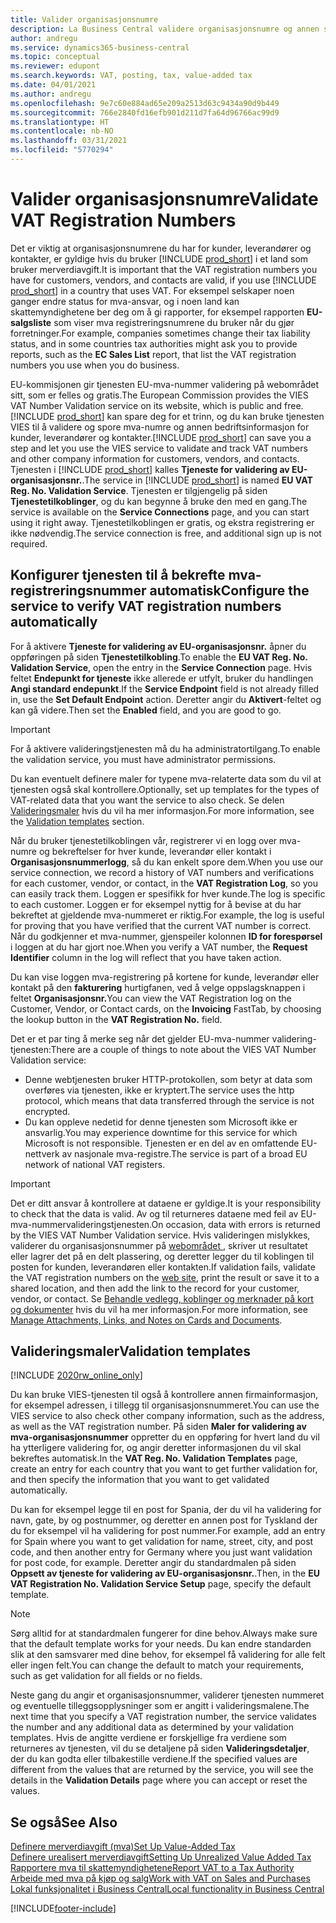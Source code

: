 ```yaml
---
title: Valider organisasjonsnumre
description: La Business Central validere organisasjonsnumre og annen selskapsinformasjon for kontaktene, kundene og leverandørene, basert på EU-tjenesten VIES VAT Number Validation.
author: andregu
ms.service: dynamics365-business-central
ms.topic: conceptual
ms.reviewer: edupont
ms.search.keywords: VAT, posting, tax, value-added tax
ms.date: 04/01/2021
ms.author: andregu
ms.openlocfilehash: 9e7c60e884ad65e209a2513d63c9434a90d9b449
ms.sourcegitcommit: 766e2840fd16efb901d211d7fa64d96766ac99d9
ms.translationtype: HT
ms.contentlocale: nb-NO
ms.lasthandoff: 03/31/2021
ms.locfileid: "5770294"
---
```

# <a name="validate-vat-registration-numbers"></a><span data-ttu-id="4964b-103">Valider organisasjonsnumre</span><span class="sxs-lookup"><span data-stu-id="4964b-103">Validate VAT Registration Numbers</span></span>

<span data-ttu-id="4964b-104">Det er viktig at organisasjonsnumrene du har for kunder, leverandører og kontakter, er gyldige hvis du bruker [!INCLUDE [prod_short](includes/prod_short.md)] i et land som bruker merverdiavgift.</span><span class="sxs-lookup"><span data-stu-id="4964b-104">It is important that the VAT registration numbers you have for customers, vendors, and contacts are valid, if you use [!INCLUDE [prod_short](includes/prod_short.md)] in a country that uses VAT.</span></span> <span data-ttu-id="4964b-105">For eksempel selskaper noen ganger endre status for mva-ansvar, og i noen land kan skattemyndighetene ber deg om å gi rapporter, for eksempel rapporten **EU-salgsliste** som viser mva registreringsnumrene du bruker når du gjør forretninger.</span><span class="sxs-lookup"><span data-stu-id="4964b-105">For example, companies sometimes change their tax liability status, and in some countries tax authorities might ask you to provide reports, such as the **EC Sales List** report, that list the VAT registration numbers you use when you do business.</span></span>

<span data-ttu-id="4964b-106">EU-kommisjonen gir tjenesten EU-mva-nummer validering på webområdet sitt, som er felles og gratis.</span><span class="sxs-lookup"><span data-stu-id="4964b-106">The European Commission provides the VIES VAT Number Validation service on its website, which is public and free.</span></span> <span data-ttu-id="4964b-107">[!INCLUDE [prod_short](includes/prod_short.md)] kan spare deg for et trinn, og du kan bruke tjenesten VIES til å validere og spore mva-numre og annen bedriftsinformasjon for kunder, leverandører og kontakter.</span><span class="sxs-lookup"><span data-stu-id="4964b-107">[!INCLUDE [prod_short](includes/prod_short.md)] can save you a step and let you use the VIES service to validate and track VAT numbers and other company information for customers, vendors, and contacts.</span></span> <span data-ttu-id="4964b-108">Tjenesten i [!INCLUDE [prod_short](includes/prod_short.md)] kalles **Tjeneste for validering av EU-organisasjonsnr.**.</span><span class="sxs-lookup"><span data-stu-id="4964b-108">The service in [!INCLUDE [prod_short](includes/prod_short.md)] is named **EU VAT Reg. No. Validation Service**.</span></span> <span data-ttu-id="4964b-109">Tjenesten er tilgjengelig på siden **Tjenestetilkoblinger**, og du kan begynne å bruke den med en gang.</span><span class="sxs-lookup"><span data-stu-id="4964b-109">The service is available on the **Service Connections** page, and you can start using it right away.</span></span> <span data-ttu-id="4964b-110">Tjenestetilkoblingen er gratis, og ekstra registrering er ikke nødvendig.</span><span class="sxs-lookup"><span data-stu-id="4964b-110">The service connection is free, and additional sign up is not required.</span></span>

## <a name="configure-the-service-to-verify-vat-registration-numbers-automatically"></a><span data-ttu-id="4964b-111">Konfigurer tjenesten til å bekrefte mva-registreringsnummer automatisk</span><span class="sxs-lookup"><span data-stu-id="4964b-111">Configure the service to verify VAT registration numbers automatically</span></span>

<span data-ttu-id="4964b-112">For å aktivere **Tjeneste for validering av EU-organisasjonsnr.** åpner du oppføringen på siden **Tjenestetilkobling**.</span><span class="sxs-lookup"><span data-stu-id="4964b-112">To enable the **EU VAT Reg. No. Validation Service**, open the entry in the **Service Connection** page.</span></span> <span data-ttu-id="4964b-113">Hvis feltet **Endepunkt for tjeneste** ikke allerede er utfylt, bruker du handlingen **Angi standard endepunkt**.</span><span class="sxs-lookup"><span data-stu-id="4964b-113">If the **Service Endpoint** field is not already filled in, use the **Set Default Endpoint** action.</span></span> <span data-ttu-id="4964b-114">Deretter angir du **Aktivert**-feltet og kan gå videre.</span><span class="sxs-lookup"><span data-stu-id="4964b-114">Then set the **Enabled** field, and you are good to go.</span></span>  

> [!IMPORTANT]
> <span data-ttu-id="4964b-115">For å aktivere valideringstjenesten må du ha administratortilgang.</span><span class="sxs-lookup"><span data-stu-id="4964b-115">To enable the validation service, you must have administrator permissions.</span></span>

<span data-ttu-id="4964b-116">Du kan eventuelt definere maler for typene mva-relaterte data som du vil at tjenesten også skal kontrollere.</span><span class="sxs-lookup"><span data-stu-id="4964b-116">Optionally, set up templates for the types of VAT-related data that you want the service to also check.</span></span> <span data-ttu-id="4964b-117">Se delen [Valideringsmaler](#validation-templates) hvis du vil ha mer informasjon.</span><span class="sxs-lookup"><span data-stu-id="4964b-117">For more information, see the [Validation templates](#validation-templates) section.</span></span>

<span data-ttu-id="4964b-118">Når du bruker tjenestetilkoblingen vår, registrerer vi en logg over mva-numre og bekreftelser for hver kunde, leverandør eller kontakt i **Organisasjonsnummerlogg**, så du kan enkelt spore dem.</span><span class="sxs-lookup"><span data-stu-id="4964b-118">When you use our service connection, we record a history of VAT numbers and verifications for each customer, vendor, or contact, in the **VAT Registration Log**, so you can easily track them.</span></span> <span data-ttu-id="4964b-119">Loggen er spesifikk for hver kunde.</span><span class="sxs-lookup"><span data-stu-id="4964b-119">The log is specific to each customer.</span></span> <span data-ttu-id="4964b-120">Loggen er for eksempel nyttig for å bevise at du har bekreftet at gjeldende mva-nummeret er riktig.</span><span class="sxs-lookup"><span data-stu-id="4964b-120">For example, the log is useful for proving that you have verified that the current VAT number is correct.</span></span> <span data-ttu-id="4964b-121">Når du godkjenner et mva-nummer, gjenspeiler kolonnen **ID for forespørsel** i loggen at du har gjort noe.</span><span class="sxs-lookup"><span data-stu-id="4964b-121">When you verify a VAT number, the **Request Identifier** column in the log will reflect that you have taken action.</span></span>

<span data-ttu-id="4964b-122">Du kan vise loggen mva-registrering på kortene for kunde, leverandør eller kontakt på den **fakturering** hurtigfanen, ved å velge oppslagsknappen i feltet **Organisasjonsnr.**</span><span class="sxs-lookup"><span data-stu-id="4964b-122">You can view the VAT Registration log on the Customer, Vendor, or Contact cards, on the **Invoicing** FastTab, by choosing the lookup button in the **VAT Registration No.** field.</span></span>  

<span data-ttu-id="4964b-123">Det er et par ting å merke seg når det gjelder EU-mva-nummer validering-tjenesten:</span><span class="sxs-lookup"><span data-stu-id="4964b-123">There are a couple of things to note about the VIES VAT Number Validation service:</span></span>

* <span data-ttu-id="4964b-124">Denne webtjenesten bruker HTTP-protokollen, som betyr at data som overføres via tjenesten, ikke er kryptert.</span><span class="sxs-lookup"><span data-stu-id="4964b-124">The service uses the http protocol, which means that data transferred through the service is not encrypted.</span></span>  
* <span data-ttu-id="4964b-125">Du kan oppleve nedetid for denne tjenesten som Microsoft ikke er ansvarlig.</span><span class="sxs-lookup"><span data-stu-id="4964b-125">You may experience downtime for this service for which Microsoft is not responsible.</span></span> <span data-ttu-id="4964b-126">Tjenesten er en del av en omfattende EU-nettverk av nasjonale mva-registre.</span><span class="sxs-lookup"><span data-stu-id="4964b-126">The service is part of a broad EU network of national VAT registers.</span></span>

> [!IMPORTANT]
> <span data-ttu-id="4964b-127">Det er ditt ansvar å kontrollere at dataene er gyldige.</span><span class="sxs-lookup"><span data-stu-id="4964b-127">It is your responsibility to check that the data is valid.</span></span> <span data-ttu-id="4964b-128">Av og til returneres dataene med feil av EU-mva-nummervalideringstjenesten.</span><span class="sxs-lookup"><span data-stu-id="4964b-128">On occasion, data with errors is returned by the VIES VAT Number Validation service.</span></span> <span data-ttu-id="4964b-129">Hvis valideringen mislykkes, validerer du organisasjonsnummer på [webområdet ](https://ec.europa.eu/taxation_customs/vies/), skriver ut resultatet eller lagrer det på en delt plassering, og deretter legger du til koblingen til posten for kunden, leverandøren eller kontakten.</span><span class="sxs-lookup"><span data-stu-id="4964b-129">If validation fails, validate the VAT registration numbers on the [web site](https://ec.europa.eu/taxation_customs/vies/), print the result or save it to a shared location, and then add the link to the record for your customer, vendor, or contact.</span></span> <span data-ttu-id="4964b-130">Se [Behandle vedlegg, koblinger og merknader på kort og dokumenter](ui-how-add-link-to-record.md) hvis du vil ha mer informasjon.</span><span class="sxs-lookup"><span data-stu-id="4964b-130">For more information, see [Manage Attachments, Links, and Notes on Cards and Documents](ui-how-add-link-to-record.md).</span></span>

## <a name="validation-templates"></a><span data-ttu-id="4964b-131">Valideringsmaler</span><span class="sxs-lookup"><span data-stu-id="4964b-131">Validation templates</span></span>

[!INCLUDE [2020rw_online_only](includes/2020rw_online_only.md)]

<span data-ttu-id="4964b-132">Du kan bruke VIES-tjenesten til også å kontrollere annen firmainformasjon, for eksempel adressen, i tillegg til organisasjonsnummeret.</span><span class="sxs-lookup"><span data-stu-id="4964b-132">You can use the VIES service to also check other company information, such as the address, as well as the VAT registration number.</span></span> <span data-ttu-id="4964b-133">På siden **Maler for validering av mva-organisasjonsnummer** oppretter du en oppføring for hvert land du vil ha ytterligere validering for, og angir deretter informasjonen du vil skal bekreftes automatisk.</span><span class="sxs-lookup"><span data-stu-id="4964b-133">In the **VAT Reg. No. Validation Templates** page, create an entry for each country that you want to get further validation for, and then specify the information that you want to get validated automatically.</span></span>  

<span data-ttu-id="4964b-134">Du kan for eksempel legge til en post for Spania, der du vil ha validering for navn, gate, by og postnummer, og deretter en annen post for Tyskland der du for eksempel vil ha validering for post nummer.</span><span class="sxs-lookup"><span data-stu-id="4964b-134">For example, add an entry for Spain where you want to get validation for name, street, city, and post code, and then another entry for Germany where you just want validation for post code, for example.</span></span> <span data-ttu-id="4964b-135">Deretter angir du standardmalen på siden **Oppsett av tjeneste for validering av EU-organisasjonsnr.**.</span><span class="sxs-lookup"><span data-stu-id="4964b-135">Then, in the **EU VAT Registration No. Validation Service Setup** page, specify the default template.</span></span>  

> [!NOTE]
> <span data-ttu-id="4964b-136">Sørg alltid for at standardmalen fungerer for dine behov.</span><span class="sxs-lookup"><span data-stu-id="4964b-136">Always make sure that the default template works for your needs.</span></span> <span data-ttu-id="4964b-137">Du kan endre standarden slik at den samsvarer med dine behov, for eksempel få validering for alle felt eller ingen felt.</span><span class="sxs-lookup"><span data-stu-id="4964b-137">You can change the default to match your requirements, such as get validation for all fields or no fields.</span></span>

<span data-ttu-id="4964b-138">Neste gang du angir et organisasjonsnummer, validerer tjenesten nummeret og eventuelle tilleggsopplysninger som er angitt i valideringsmalene.</span><span class="sxs-lookup"><span data-stu-id="4964b-138">The next time that you specify a VAT registration number, the service validates the number and any additional data as determined by your validation templates.</span></span> <span data-ttu-id="4964b-139">Hvis de angitte verdiene er forskjellige fra verdiene som returneres av tjenesten, vil du se detaljene på siden **Valideringsdetaljer**, der du kan godta eller tilbakestille verdiene.</span><span class="sxs-lookup"><span data-stu-id="4964b-139">If the specified values are different from the values that are returned by the service, you will see the details in the **Validation Details** page where you can accept or reset the values.</span></span>  

## <a name="see-also"></a><span data-ttu-id="4964b-140">Se også</span><span class="sxs-lookup"><span data-stu-id="4964b-140">See Also</span></span>

[<span data-ttu-id="4964b-141">Definere merverdiavgift (mva)</span><span class="sxs-lookup"><span data-stu-id="4964b-141">Set Up Value-Added Tax</span></span>](finance-setup-vat.md)  
[<span data-ttu-id="4964b-142">Definere urealisert merverdiavgift</span><span class="sxs-lookup"><span data-stu-id="4964b-142">Setting Up Unrealized Value Added Tax</span></span>](finance-setup-unrealized-vat.md)  
[<span data-ttu-id="4964b-143">Rapportere mva til skattemyndighetene</span><span class="sxs-lookup"><span data-stu-id="4964b-143">Report VAT to a Tax Authority</span></span>](finance-how-report-vat.md)  
[<span data-ttu-id="4964b-144">Arbeide med mva på kjøp og salg</span><span class="sxs-lookup"><span data-stu-id="4964b-144">Work with VAT on Sales and Purchases</span></span>](finance-work-with-vat.md)  
[<span data-ttu-id="4964b-145">Lokal funksjonalitet i Business Central</span><span class="sxs-lookup"><span data-stu-id="4964b-145">Local functionality in Business Central</span></span>](about-localization.md)  


[!INCLUDE[footer-include](includes/footer-banner.md)]
